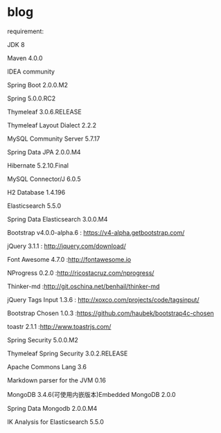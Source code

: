 # blog
requirement:

JDK 8

Maven 4.0.0

IDEA community

Spring Boot 2.0.0.M2

Spring 5.0.0.RC2

Thymeleaf 3.0.6.RELEASE

Thymeleaf Layout Dialect 2.2.2

MySQL Community Server 5.7.17

Spring Data JPA 2.0.0.M4

Hibernate 5.2.10.Final

MySQL Connector/J 6.0.5

H2 Database 1.4.196

Elasticsearch 5.5.0

Spring Data Elasticsearch 3.0.0.M4

Bootstrap v4.0.0-alpha.6 : https://v4-alpha.getbootstrap.com/

jQuery 3.1.1 : http://jquery.com/download/

Font Awesome 4.7.0 :http://fontawesome.io

NProgress 0.2.0 :http://ricostacruz.com/nprogress/

Thinker-md :http://git.oschina.net/benhail/thinker-md

jQuery Tags Input 1.3.6 : http://xoxco.com/projects/code/tagsinput/

Bootstrap Chosen 1.0.3 :https://github.com/haubek/bootstrap4c-chosen

toastr 2.1.1 :http://www.toastrjs.com/

Spring Security 5.0.0.M2

Thymeleaf Spring Security 3.0.2.RELEASE

Apache Commons Lang 3.6

Markdown parser for the JVM 0.16

MongoDB 3.4.6(可使用内嵌版本)Embedded MongoDB 2.0.0

Spring Data Mongodb 2.0.0.M4

IK Analysis for Elasticsearch 5.5.0

